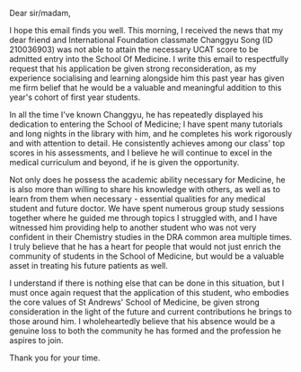 
Dear sir/madam, 

I hope this email finds you well. This morning, I received the news that my dear friend and International Foundation classmate Changgyu Song (ID 210036903) was not able to attain the necessary UCAT score to be admitted entry into the School Of Medicine. I write this email to respectfully request that his application be given strong reconsideration, as my experience socialising and learning alongside him this past year has given me firm belief that he would be a valuable and meaningful addition to this year's cohort of first year students. 

In all the time I've known Changgyu, he has repeatedly displayed his dedication to entering the School of Medicine; I have spent many tutorials and long nights in the library with him, and he completes his work rigorously and with attention to detail. He consistently achieves among our class' top scores in his assessments, and I believe he will continue to excel in the medical curriculum and beyond, if he is given the opportunity. 

Not only does he possess the academic ability necessary for Medicine, he is also more than willing to share his knowledge with others, as well as to learn from them when necessary - essential qualities for any medical student and future doctor. We have spent numerous group study sessions together where he guided me through topics I struggled with, and I have witnessed him providing help to another student who was not very confident in their Chemistry studies in the DRA common area multiple times. I truly believe that he has a heart for people that would not just enrich the community of students in the School of Medicine, but would be a valuable asset in treating his future patients as well. 

I understand if there is nothing else that can be done in this situation, but I must once again request that the application of this student, who embodies the core values of St Andrews' School of Medicine, be given strong consideration in the light of the future and current contributions he brings to those around him. I wholeheartedly believe that his absence would be a genuine loss to both the community he has formed and the profession he aspires to join.

Thank you for your time. 